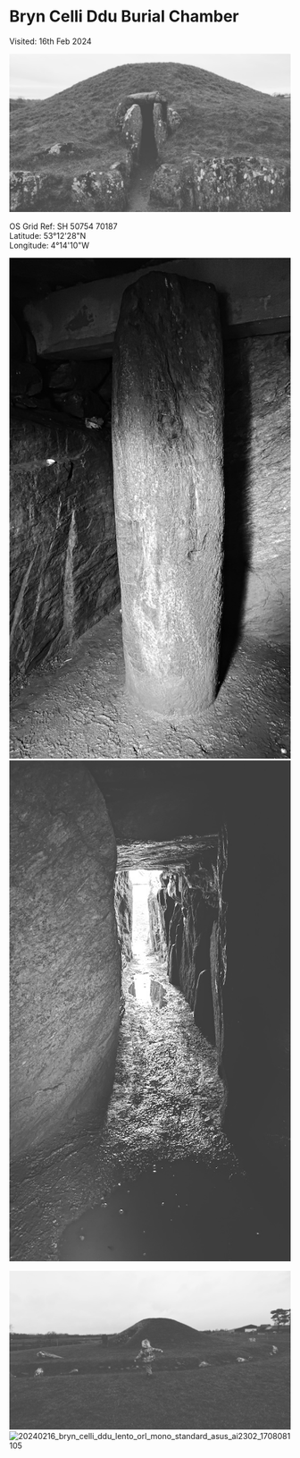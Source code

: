 # Bryn Celli Ddu Burial Chamber

Visited: 16th Feb 2024

![20240216_bryn_celli_ddu_lento_orl_mono_standard_asus_ai2302_1708080666](images/20240216_bryn_celli_ddu_lento_orl_mono_standard_asus_ai2302_1708080666.jpg)

OS Grid Ref: SH 50754 70187  
Latitude: 53°12'28"N  
Longitude: 4°14'10"W  

![Internal stone](images/20240216_bryn_celli_ddu_P_20240216_105206.jpg)
![Looking back out](images/20240216_bryn_celli_ddu_P_20240216_105306.jpg)

![20240216_bryn_celli_ddu_lento_orl_mono_standard_asus_ai2302_1708080571](images/20240216_bryn_celli_ddu_lento_orl_mono_standard_asus_ai2302_1708080571.jpg)
![20240216_bryn_celli_ddu_lento_orl_mono_standard_asus_ai2302_1708081105](images/20240216_bryn_celli_ddu_lento_orl_mono_standard_asus_ai2302_1708081105.jpg)
